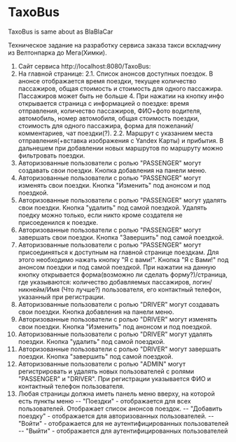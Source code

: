 # TaxoBus
TaxoBus is same about as BlaBlaCar

Техническое задание на разработку сервиса заказа такси вскладчину из Велтонпарка до Мега(Химки).

1. Сайт сервиса http://localhost:8080/TaxoBus:
2. На главной странице:
2.1. Список анонсов доступных поездок. В анонсе отображается время поездки, текущее количество пассажиров, общая стоимость и стоимость для одного пассажира. Пассажиров может быть не больше 4. При нажатии на кнопку инфо открывается страница с информацией о поездке: время отправления, количество пассажиров, ФИО+фото водителя, автомобиль, номер автомобиля, общая стоимость поездки, стоимость для одного пассажира, форма для пожеланий/комментариев, чат поездки(?). 
2.2. Маршрут с указанием места отправления(+вставка изображения с Yandex Карты) и прибытия. В дальнешем при добавлении новых маршрутов по маршруту можно фильтровать поездки.
3. Авторизованные пользователи с ролью "PASSENGER" могут создавать свои поездки. Кнопка добавления на панели меню.
4. Авторизованные пользователи с ролью "PASSENGER" могут изменять свои поездки. Кнопка "Изменить" под анонсом и под поездкой.
5. Авторизованные пользователи с ролью "PASSENGER" могут удалять свои поездки. Кнопка "удалить" под самой поездкой. Удалять поедку можно только, если никто кроме создателя не присоеденился к поездке.
6. Авторизованные пользователи с ролью "PASSENGER" могут завершать свои поездки. Кнопка "Завершить" под самой поездкой.
7. Авторизованные пользователи с ролью "PASSENGER" могут присоединяться к доступным на главной странице поездкам. Для этого необходимо нажать кнопку "Я с вами!". Кнопка "Я с Вами!" под анонсом поездки и под самой поездкой. При нажатии на данную кнопку открывается форма(возможно ли сделать форму?)/страница, где указываются: количество добавляемых пассажиров, логин/никнейм/Имя (Что лучше?) пользователя, его контактный телефон, указанный при регистрации.
8. Авторизованные пользователи с ролью "DRIVER" могут создавать свои поездки. Кнопка добавления на панели меню.
9. Авторизованные пользователи с ролью "DRIVER" могут изменять свои поездки. Кнопка "Изменить" под анонсом и под поездкой.
10. Авторизованные пользователи с ролью "DRIVER" могут удалять поездки. Кнопка "удалить" под самой поездкой.
11. Авторизованные пользователи с ролью "DRIVER" могут завершать поездки. Кнопка "завершить" под самой поездкой.
12. Авторизованные пользователи с ролью "ADMIN" могут регистрировать и удалять новых пользователей с ролями "PASSENGER" и "DRIVER". При регистрации указывается ФИО и контактный телефон пользователя.
13. Любая страницы должна иметь панель меню вверху, на которой есть пункты меню
-- "Поездки" - отображается для всех пользователей. Отображает список анонсов поездок.
-- "Добавить поездку" - отображается для авторизованных пользователей.
-- "Войти" - отображается для не аутентифицированных пользователей
-- "Выйти" - отображается для аутентифицированных пользователей
